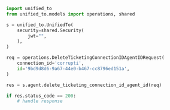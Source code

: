 <!-- Start SDK Example Usage -->


```python
import unified_to
from unified_to.models import operations, shared

s = unified_to.UnifiedTo(
    security=shared.Security(
        jwt="",
    ),
)

req = operations.DeleteTicketingConnectionIDAgentIDRequest(
    connection_id='corrupti',
    id='9bd9d8d6-9a67-44e0-b467-cc8796ed151a',
)

res = s.agent.delete_ticketing_connection_id_agent_id(req)

if res.status_code == 200:
    # handle response
```
<!-- End SDK Example Usage -->